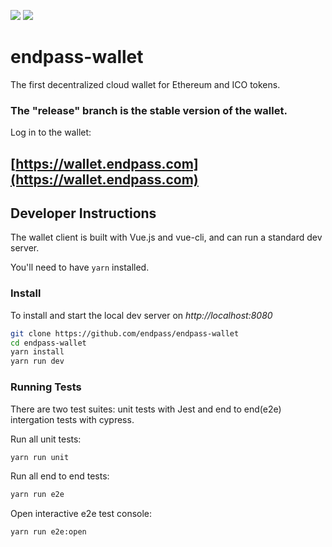 ![](https://github.com/endpass/endpass-wallet/workflows/wallet%20master/badge.svg?branch=master)
![](https://github.com/endpass/endpass-wallet/workflows/wallet%20release/badge.svg?branch=release)

# endpass-wallet

The first decentralized cloud wallet for Ethereum and ICO tokens.

### The "release" branch is the stable version of the wallet.
Log in to the wallet:

## [https://wallet.endpass.com](https://wallet.endpass.com)

## Developer Instructions

The wallet client is built with Vue.js and vue-cli, and can run a standard dev server.

You'll need to have `yarn` installed.

### Install

To install and start the local dev server on *http://localhost:8080*

```sh
git clone https://github.com/endpass/endpass-wallet
cd endpass-wallet
yarn install
yarn run dev
```

### Running Tests

There are two test suites: unit tests with Jest and end to end(e2e) intergation tests with cypress.

Run all unit tests:
```sh
yarn run unit
```

Run all end to end tests:
```sh
yarn run e2e
```

Open interactive e2e test console:
```sh
yarn run e2e:open
```
